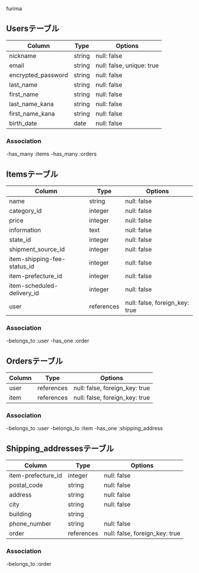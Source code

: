 furima

## Usersテーブル

| Column             | Type   | Options                   |
| ------------------ | ------ | ------------------------- |
| nickname           | string | null: false               |
| email              | string | null: false, unique: true |
| encrypted_password | string | null: false               |
| last_name          | string | null: false               |
| first_name         | string | null: false               |
| last_name_kana     | string | null: false               |
| first_name_kana    | string | null: false               |
| birth_date         | date   | null: false               |

### Association

-has_many :items
-has_many :orders

## Itemsテーブル

| Column                       | Type       | Options                        |
| ---------------------------- | ---------- | ------------------------------ |
| name                         | string     | null: false                    |
| category_id                  | integer    | null: false                    |
| price                        | integer    | null: false                    |
| information                  | text       | null: false                    |
| state_id                     | integer    | null: false                    |
| shipment_source_id           | integer    | null: false                    |
| item-shipping-fee-status_id  | integer    | null: false                    |
| item-prefecture_id           | integer    | null: false                    |
| item-scheduled-delivery_id   | integer    | null: false                    |
| user                         | references | null: false, foreign_key: true |

### Association

-belongs_to :user
-has_one :order

## Ordersテーブル

| Column          | Type       | Options                        |
| --------------- | ---------- | ------------------------------ |
| user            | references | null: false, foreign_key: true |
| item            | references | null: false, foreign_key: true |

### Association

-belongs_to :user
-belongs_to :item
-has_one :shipping_address

## Shipping_addressesテーブル

| Column             | Type       | Options                        |
| ------------------ | ---------- | ------------------------------ |
| item-prefecture_id | integer    | null: false                    |
| postal_code        | string     | null: false                    |
| address            | string     | null: false                    |
| city               | string     | null: false                    |
| building           | string     |                                |
| phone_number       | string     | null: false                    |
| order              | references | null: false, foreign_key: true |

### Association

-belongs_to :order
